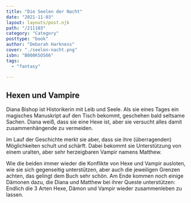 ```yaml
---
title: "Die Seelen der Nacht"
date: "2021-11-03"
layout: layouts/post.njk
path: "/211103"
category: "Category"
posttype: "book"
author: "Deborah Harkness"
cover: "./seelen-nacht.png"
isbn: "B008KSOS66"
tags:
  - "fantasy"

---
```

## Hexen und Vampire

Diana Bishop ist Historikerin mit Leib und Seele. Als sie eines Tages ein magisches Manuskript auf den Tisch bekommt, geschehen bald seltsame Sachen. Diana weiß, dass sie eine Hexe ist, aber sie versucht alles damit zusammenhängende zu vermeiden.

Im Lauf der Geschichte merkt sie aber, dass sie ihre (überragenden) Möglichkeiten schult und schärft. Dabei bekommt sie Unterstützung von einem uralten, aber sehr herzeigbaren Vampir namens Matthew.

Wie die beiden immer wieder die Konflikte von Hexe und Vampir ausloten, wie sie sich gegenseitig unterstützen, aber auch die jeweiligen Grenzen achten, das gelingt dem Buch sehr schön. Am Ende kommen noch einige Dämonen dazu, die Diana und Matthew bei ihrer Queste unterstützen: Endlich die 3 Arten Hexe, Dämon und Vampir wieder zusammenleben zu lassen.
